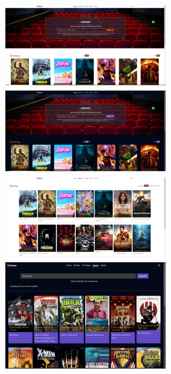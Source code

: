 
![1693900229493](image/README/1693900229493.png)

![1693900282844](image/README/1693900282844.png)


![1693900320593](image/README/1693900320593.png)

![1693900484185](image/README/1693900484185.png)
